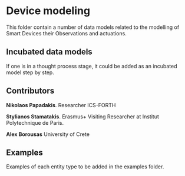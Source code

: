 # Device modeling  
This folder contain a number of data models related to the modelling of Smart Devices their Observations and actuations. 

## Incubated data models
If one is in a thought process stage, it could be added as an incubated model step by step.

## Contributors

**Nikolaos Papadakis**.  Researcher ICS-FORTH

**Stylianos Stamatakis**. Erasmus+ Visiting Researcher at Institut Polytechnique de Paris.

**Alex Borousas** University of Crete

## Examples
Examples of each entity type to be added in the examples folder.



